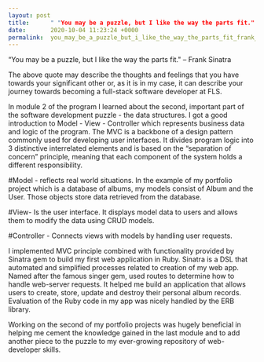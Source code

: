 ```yaml
---
layout: post
title:      " "You may be a puzzle, but I like the way the parts fit." – Frank Sinatra"
date:       2020-10-04 11:23:24 +0000
permalink:  you_may_be_a_puzzle_but_i_like_the_way_the_parts_fit_frank_sinatra
---
```




“You may be a puzzle, but I like the way the parts fit." – Frank Sinatra

The above quote may describe the thoughts and feelings that you have towards your significant other or, as it is in my case, it can describe your journey towards becoming a full-stack software developer at FLS. 

  In module 2 of the program I learned about the second, important part of the software development puzzle - the data structures. I got a good introduction to  Model - View - Controller  which represents business data and logic of the program. The MVC is a backbone of a design pattern commonly used for developing user interfaces. It divides program logic into 3 distinctive interrelated elements and  is based on the “separation of concern” principle, meaning that each component of the system holds a different responsibility. 

 #Model - reflects real world situations. In the example of my portfolio project which is a database of albums, my models consist of Album and the User. Those objects store data retrieved from the database.

#View- Is the user interface. It displays model data to users and allows them to modify the data using CRUD models.

#Controller - Connects views with models by handling user requests.

I implemented MVC principle combined with functionality provided by Sinatra gem to build my first web application in Ruby. Sinatra is a DSL that automated and simplified processes related to creation of my web app. Named after the famous singer gem, used routes to determine how to handle web-server requests.  It helped me build an application that allows users to create, store, update and destroy their personal album records. Evaluation of the Ruby code in my app was nicely handled by the ERB library. 

 Working on the second of my portfolio projects was hugely beneficial in helping me cement the knowledge gained in the last module and to add another piece to the puzzle to my ever-growing  repository of web-developer skills.

